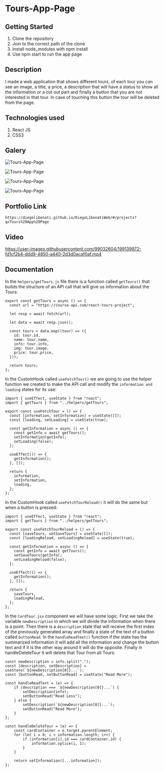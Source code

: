 # Tours-App-Page

## Getting Started

1. Clone the repository
2. Join to the correct path of the clone
3. Install node_modules with npm install
4. Use npm start to run the app page

## Description

I made a web application that shows different tours, of each tour you can see an image, a title, a price, a description that will have a status to show all the information or a cut out part and finally a button that you are not interested in that tour. In case of touching this button the tour will be deleted from the page.

## Technologies used

1. React JS
2. CSS3

## Galery

![Tours-App-Page](https://raw.githubusercontent.com/DiegoLibonati/DiegoLibonatiWeb/main/data/projects/React/Imagenes/toursappreact-0.jpg)

![Tours-App-Page](https://raw.githubusercontent.com/DiegoLibonati/DiegoLibonatiWeb/main/data/projects/React/Imagenes/toursappreact-1.jpg)

![Tours-App-Page](https://raw.githubusercontent.com/DiegoLibonati/DiegoLibonatiWeb/main/data/projects/React/Imagenes/toursappreact-2.jpg)

![Tours-App-Page](https://raw.githubusercontent.com/DiegoLibonati/DiegoLibonatiWeb/main/data/projects/React/Imagenes/toursappreact-3.jpg)

## Portfolio Link

`https://diegolibonati.github.io/DiegoLibonatiWeb/#/projects?q=Tours%20App%20Page`

## Video

https://user-images.githubusercontent.com/99032604/199139972-fd1cf2b4-ddd9-4850-a440-2d3d0acaf0af.mp4

## Documentation

In the `helpers/getTours.js` file there is a function called `getTours()` that builds the structure of an API call that will give us information about the Tours:

```
export const getTours = async () => {
  const url = "https://course-api.com/react-tours-project";

  let resp = await fetch(url);

  let data = await resp.json();

  const tours = data.map((tour) => ({
    id: tour.id,
    name: tour.name,
    info: tour.info,
    img: tour.image,
    price: tour.price,
  }));

  return tours;
};
```

In the CustomHook called `useFetchTour()` we are going to use the helper function we created to make the API call and modify the `information and loading` states for its use:

```
import { useEffect, useState } from "react";
import { getTours } from "../helpers/getTours";

export const useFetchTour = () => {
  const [information, setInformation] = useState([]);
  const [loading, setLoading] = useState(true);

  const getInformation = async () => {
    const getInfo = await getTours();
    setInformation(getInfo);
    setLoading(false);
  };

  useEffect(() => {
    getInformation();
  }, []);

  return {
    information,
    setInformation,
    loading,
  };
};
```

In the CustomHook called `useFetchTourReload()` it will do the same but when a button is pressed:

```
import { useEffect, useState } from "react";
import { getTours } from "../helpers/getTours";

export const useFetchTourReload = () => {
  const [saveTours, setSaveTours] = useState([]);
  const [loadingReload, setLoadingReload] = useState(true);

  const getInformation = async () => {
    const getInfo = await getTours();
    setSaveTours(getInfo);
    setLoadingReload(false);
  };

  useEffect(() => {
    getInformation();
  }, []);

  return {
    saveTours,
    loadingReload,
  };
};
```

In the `CardTour.jsx` component we will have some logic. First we take the variable `newDescription` in which we will divide the information when there is a point. Then there is a `description` state that will receive the first index of the previously generated array and finally a state of the text of a button called `buttonRead`. In the `handleReadText()` function if the state has the summarized information it will add all the information and change the button text and if it is the other way around it will do the opposite. Finally in handleDeleteTour it will delete that Tour from all Tours:

```
const newDescription = info.split(".");
const [description, setDescription] = useState(`${newDescription[0]}...`);
const [buttonRead, setButtonRead] = useState("Read More");

const handleReadText = (e) => {
    if (description === `${newDescription[0]}...`) {
        setDescription(info);
        setButtonRead("Read Less");
    } else {
        setDescription(`${newDescription[0]}...`);
        setButtonRead("Read More");
    }
};

const handleDeleteTour = (e) => {
    const cardContainer = e.target.parentElement;
    for (let i = 0; i < information.length; i++) {
        if (information[i].id === cardContainer.id) {
            information.splice(i, 1);
        }
    }

    return setInformation([...information]);
};
```
